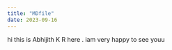 ```yaml
---
title: "MDfile"
date: 2023-09-16
---
```


hi this is Abhijith K R here . iam very happy to see youu
